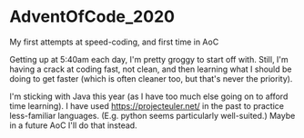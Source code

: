 # AdventOfCode_2020
My first attempts at speed-coding, and first time in AoC 

Getting up at 5:40am each day, I'm pretty groggy to start off with.
Still, I'm having a crack at coding fast, not clean, and then learning
what I should be doing to get faster (which is often cleaner too, but
that's never the priority).

I'm sticking with Java this year (as I have too much else going on to
afford time learning). I have used https://projecteuler.net/ in the past
to practice less-familiar languages. (E.g. python seems particularly
well-suited.) Maybe in a future AoC I'll do that instead.
